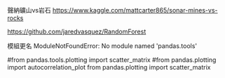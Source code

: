 
聲納礦山vs岩石
https://www.kaggle.com/mattcarter865/sonar-mines-vs-rocks  

https://github.com/jaredvasquez/RandomForest  




模組更名
ModuleNotFoundError: No module named 'pandas.tools'

#from pandas.tools.plotting import scatter_matrix
#from pandas.plotting import autocorrelation_plot
from pandas.plotting import scatter_matrix


